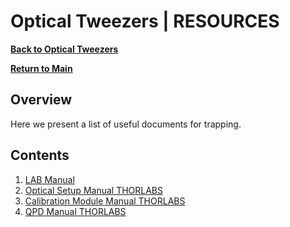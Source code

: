 # Optical Tweezers | RESOURCES
**[Back to Optical Tweezers](https://github.com/PanosEconomou/advanced-lab/tree/main/1.Optical-Tweezers)**

**[Return to Main](https://github.com/PanosEconomou/advanced-lab)**

## Overview
Here we present a list of useful documents for trapping.

## Contents
1. [LAB Manual](https://github.com/PanosEconomou/advanced-lab/blob/main/1.Optical-Tweezers/1.Resources/Berkeley-tweezers-manual.pdf)
2. [Optical Setup Manual THORLABS](https://github.com/PanosEconomou/advanced-lab/blob/main/1.Optical-Tweezers/1.Resources/OTKB-Manual.pdf)
3. [Calibration Module Manual THORLABS](https://github.com/PanosEconomou/advanced-lab/blob/main/1.Optical-Tweezers/1.Resources/OTKBFM-CAL-Manual.pdf)
4. [QPD Manual THORLABS](https://github.com/PanosEconomou/advanced-lab/blob/main/1.Optical-Tweezers/1.Resources/OTKBFM-Manual.pdf)
